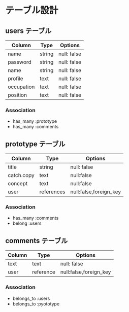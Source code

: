 # テーブル設計

## users テーブル

| Column    | Type   | Options     |
| --------  | ------ | ----------- |
| name      | string | null: false |
| password  | string | null: false |
| name      | string | null: false |
| profile   | text   | null: false |
| occupation| text   | null: false |
| position  | text   | null: false |

### Association

- has_many :prototype
- has_many :comments

## prototype テーブル

| Column     | Type      | Options                |
| -----------| ----------| ---------------------- |
| title      | string    | null: false            |
| catch.copy | text      | null:false             |
| concept    | text      | null:false             |
| user       | references| null:false,foreign_key  |

### Association

- has_many :comments
- belong :users


## comments テーブル

| Column  | Type       | Options                |
| ------- | ---------- | -----------------------|
| text    | text       | null: false            |
| user    | reference  | null:false,foreign_key |
### Association

- belongs_to :users
- belongs_to :pyototype
